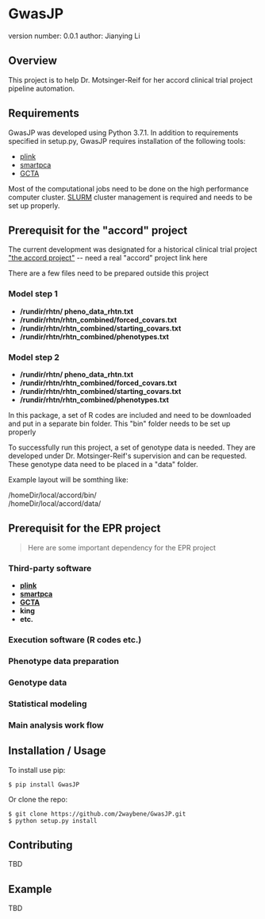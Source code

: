 GwasJP
===============================

version number: 0.0.1
author: Jianying Li

Overview
--------

This project is to help Dr. Motsinger-Reif for her accord clinical trial project pipeline automation.

Requirements
--------

GwasJP was developed using Python 3.7.1. In addition to requirements specified in setup.py, GwasJP requires installation of the following tools:

* [plink](http://zzz.bwh.harvard.edu/plink/)
* [smartpca](https://doi.org/10.1371/journal.pgen.0020190)
* [GCTA](http://cnsgenomics.com/software/gcta)

Most of the computational jobs need to be done on the high performance computer cluster. [SLURM](https://slurm.schedmd.com/documentation.html) cluster management is required and needs to be set up properly.

Prerequisit for the "accord" project
-------------------
The current development was designated for a historical clinical trial project ["the accord project"](https://github.com/2waybene/GwasJP/) -- need a real "accord" project link here

There are a few files need to be prepared outside this project

### Model step 1

- **/rundir/rhtn/ pheno_data_rhtn.txt**
- **/rundir/rhtn/rhtn_combined/forced_covars.txt**
- **/rundir/rhtn/rhtn_combined/starting_covars.txt**
- **/rundir/rhtn/rhtn_combined/phenotypes.txt**

### Model step 2

- **/rundir/rhtn/ pheno_data_rhtn.txt**
- **/rundir/rhtn/rhtn_combined/forced_covars.txt**
- **/rundir/rhtn/rhtn_combined/starting_covars.txt**
- **/rundir/rhtn/rhtn_combined/phenotypes.txt**

In this package, a set of R codes are included and need to be downloaded and put in a separate bin folder. This "bin" folder needs to be set up properly

To successfully run this project, a set of genotype data is needed. They are developed under Dr. Motsinger-Reif's supervision and can be requested. These genotype data need to be placed in a "data" folder.

Example layout will be somthing like:

/homeDir/local/accord/bin/
<br>
/homeDir/local/accord/data/


Prerequisit for the EPR project
-------------------

> Here are some important dependency for the EPR project

### Third-party software

- **[plink](http://zzz.bwh.harvard.edu/plink/)**
- **[smartpca](https://doi.org/10.1371/journal.pgen.0020190)**
- **[GCTA](http://cnsgenomics.com/software/gcta)**
- **king**
- **etc.**


### Execution software (R codes etc.)
### Phenotype data preparation
### Genotype data
### Statistical modeling
### Main analysis work flow


Installation / Usage
--------------------

To install use pip:

    $ pip install GwasJP


Or clone the repo:

    $ git clone https://github.com/2waybene/GwasJP.git
    $ python setup.py install
    
Contributing
------------

TBD

Example
-------

TBD
